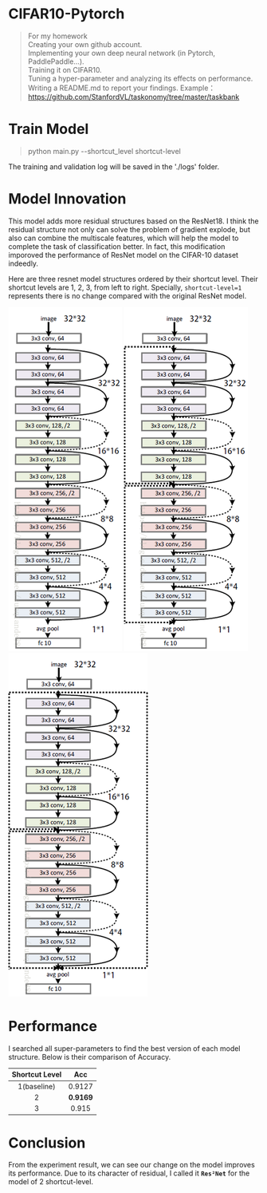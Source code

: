 # CIFAR10-Pytorch
> For my homework \
Creating your own github account. \
Implementing your own deep neural network (in Pytorch, PaddlePaddle…). \
Training it on CIFAR10.\
Tuning a hyper-parameter and analyzing its effects on performance.
\
Writing a README.md to report your findings.
	Example： https://github.com/StanfordVL/taskonomy/tree/master/taskbank

# Train Model
> python main.py --shortcut_level shortcut-level

The training and validation log will be saved in the './logs' folder.

# Model Innovation
This model adds more residual structures based on the ResNet18. I think the residual structure not only can solve the problem of gradient explode, but also can combine the multiscale features, which will help the model to complete the task of classification better. In fact, this modification imporoved the performance of ResNet model on the CIFAR-10 dataset indeedly.

Here are three resnet model structures ordered by their shortcut level. Their shortcut levels are 1, 2, 3, from left to right. Specially, `shortcut-level=1` represents there is no change compared with the original ResNet model.

![](model_pic/resnet.png)
![](model_pic/resresnet.png)
![](model_pic/resresresnet.png)

# Performance

I searched all super-parameters to find the best version of each model structure. Below is their comparison of Accuracy.

| **Shortcut Level** | **Acc** |
|:------------------:|:-------:|
| 1(baseline)        | 0.9127  |
| 2                  |**0.9169**|
| 3                  | 0.915   |

# Conclusion

From the experiment result, we can see our change on the model improves its performance. Due to its character of residual, I called it **`Res²Net`** for the model of 2 shortcut-level.